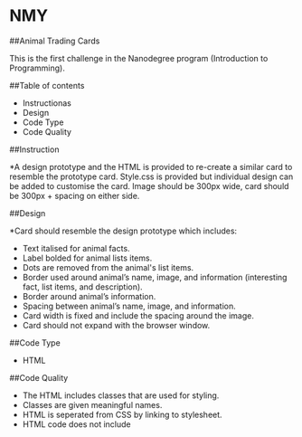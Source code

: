 # NMY

##Animal Trading Cards

This is the first challenge in the Nanodegree program
(Introduction to Programming).

##Table of contents

- Instructionas
- Design
- Code Type
- Code Quality

##Instruction

*A design prototype and the HTML is provided to re-create
a similar card to resemble the prototype card. Style.css
is provided but individual design can be added to customise the
card. Image should be 300px wide, card should be 300px + spacing on either side.

##Design

*Card should resemble the design prototype which includes: 

- Text italised for animal facts.
- Label bolded for animal lists items.
- Dots are removed from the animal's list items.	
- Border used around animal’s name, image, and information (interesting fact, list items, and description). 
- Border around animal’s information.
- Spacing between animal’s name, image, and information.
- Card width is fixed and include the spacing around the image. 
- Card should not expand with the browser window.

##Code Type

- HTML

##Code Quality

- The HTML includes classes that are used for styling.
- Classes are given meaningful names.
- HTML is seperated from CSS by linking to stylesheet.
- HTML code does not include <style> elements or style attributes in the body.
  
**Code is written to be easily readable**


##Adventure_game

*Project is an old adventure game where:

_ Prints describes what is happening to the player.
- The player is able to make a choice.
- The choice describe what the player will do next.
- The choice also determines whether the player will be defeated or victorious. 
- A valid input entered by the player else the next action will not
be displayed until a valid input is provided.
- The game is playable with different scenario for the player depending on his choice.
- Provides functions to describe what happen in each scenario.
- The use of random module (random.choice) came into play to set the creatures
the player encounter.
- The player is able to declare if he wants to play again or not.
- Pycodestyle is used to check whether the code has any issue.

##Code type

- Python

##Code quality

- The code is printed to the console for the player to see.
- The time.sleep function is used to create delays between messages so that they are not all printed at once.
- The random.choice function is used to influence the game so that each game is different in some way.
- The input function is used to ask the player what they would like to do.
- The player's choices affect what happens in the game, including:

* whether player wins or loses
* Whether to restart or exit after the game is over

- If the player enters a choice that is not valid, the game gives them the chance to retry until a valid option is provided_ 
- The game does not crash and does not treat invalid input as a valid choice
- The code includes at least four function definitions that are used to improve the code in some way, such as by:

Reducing repetition
Reducing complexity
Improving the readability or organization of the code

- Each function has a single purpose and a name that describes that purpose.
- The pycodestyle tool reports zero errors and zero warnings.
- The program is a playable game, and runs from start to finish without crashing or displaying errors.



##Pixel Art Maker

*Pixel art maker is a grid of squares representing design, with colors added to those squares to create a digital masterpiece

##Table of contents

- Instruction
- Code type
- Code quality
- Skills needed

##Instructions

- Starter code, including HTML and CSS, is provided to build the application. 
- Write JavaScript code that lets the user create a grid of squares representing their design.
- Color added to each square to create a master piece.
**Note: You do not need to edit the HTML and CSS files to make your project work (but you can if you want to)**

###The user should be able to:

- Dynamically set the size of the table as an _N_ by _M_ grid.
- Choose a color.
- Click a cell in the grid to fill that cell with the chosen color
- Implement the makeGrid() function, that dynamically creates a grid that the user can interact with.

##Code type

- JavaScript 
- jquery
- HTML
- CSS

##Code quality

- The script.js file is properly linked to the HTML file. 
- Loading the HTML file shows the correct functionality for the application.
- Code is correctly indented. 
- Uses descriptive variable names for long-lived variables, and has descriptive comments.
- The Developer Tools console tab is opened, to show the created grid and some squares in it were colored. 
- No error message is displayed.

##Skills needed

###Adopted Front-end programming skills which includes:

- Defining variables 
- Accessing the DOM using methods of the document object
- Declaring functions and attaching them to DOM objects as event listeners
- Writing nested loops and using loop variables
